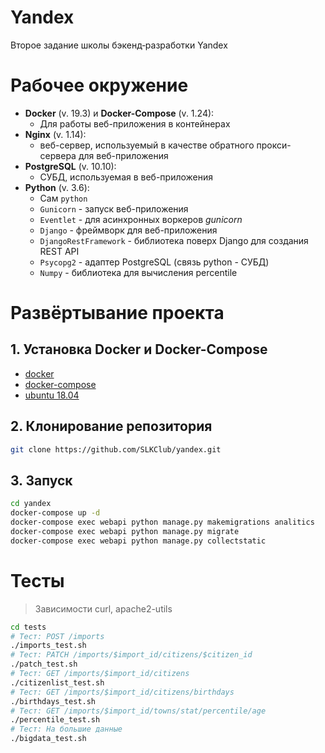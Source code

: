 # Yandex
Второе задание школы бэкенд‑разработки Yandex

# Рабочее окружение
* **Docker** (v. 19.3) и **Docker-Compose** (v. 1.24):
    * Для работы веб-приложения в контейнерах
* **Nginx** (v. 1.14):
    * веб-сервер, используемый в качестве обратного прокси-сервера для веб-приложения
* **PostgreSQL** (v. 10.10):
    * СУБД, используемая в веб-приложения
* **Python** (v. 3.6):
    * Сам `python`
    * `Gunicorn` - запуск веб-приложения
    * `Eventlet` - для асинхронных воркеров *gunicorn*
    * `Django` - фреймворк для веб-приложения
    * `DjangoRestFramework` - библиотека поверх Django для создания REST API
    * `Psycopg2` - адаптер PostgreSQL (связь python - СУБД)
    * `Numpy` - библиотека для вычисления percentile

# Развёртывание проекта

## 1. Установка Docker и Docker-Compose
* [docker](https://docs.docker.com/install/)
* [docker-compose](https://docs.docker.com/compose/install/)
* [ubuntu 18.04](docker/installdocker.md)
## 2. Клонирование репозитория
```bash
git clone https://github.com/SLKClub/yandex.git
```
## 3. Запуск
```bash
cd yandex
docker-compose up -d
docker-compose exec webapi python manage.py makemigrations analitics
docker-compose exec webapi python manage.py migrate
docker-compose exec webapi python manage.py collectstatic
```

# Тесты
> Зависимости curl, apache2-utils
```bash
cd tests
# Тест: POST /imports
./imports_test.sh
# Тест: PATCH /imports/$import_id/citizens/$citizen_id
./patch_test.sh
# Тест: GET /imports/$import_id/citizens
./citizenlist_test.sh
# Тест: GET /imports/$import_id/citizens/birthdays
./birthdays_test.sh
# Тест: GET /imports/$import_id/towns/stat/percentile/age
./percentile_test.sh
# Тест: На большие данные
./bigdata_test.sh
```
